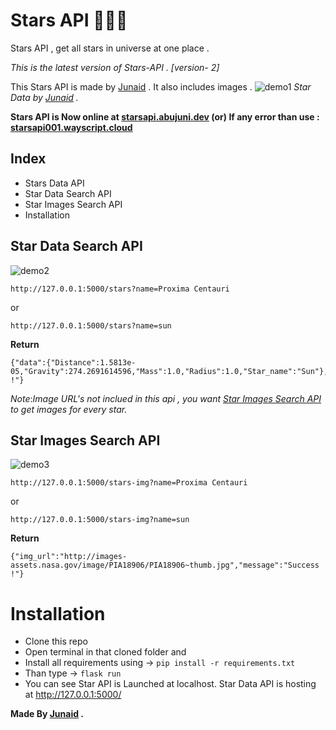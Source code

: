 # Stars API 🌟✨💫

Stars API , get all stars in universe at one place .

_This is the latest version of Stars-API . [version- 2]_

This Stars API is made by [Junaid](https://www.abujuni.dev) . It also includes images .
![demo1](https://i.ibb.co/3fgSsfz/2846f3d21b0c.png)
_Star Data by [Junaid](https://www.abujuni.dev) ._

**Stars API is Now online at [starsapi.abujuni.dev](https://starsapi.abujuni.dev) (or) If any error than use : [starsapi001.wayscript.cloud](https://nebulous-impala-lab.wayscript.cloud/)**

## Index

- Stars Data API
- Star Data Search API
- Star Images Search API
- Installation

## Star Data Search API

![demo2](https://i.ibb.co/r6dT5SS/49d466e80992.png)

```
http://127.0.0.1:5000/stars?name=Proxima Centauri
```

or

```
http://127.0.0.1:5000/stars?name=sun
```

**Return**

```
{"data":{"Distance":1.5813e-05,"Gravity":274.2691614596,"Mass":1.0,"Radius":1.0,"Star_name":"Sun"},"message":"Success !"}
```

_Note_:_Image URL's not inclued in this api , you want [Star Images Search API](#star-images-search-api) to get images for every star._

## Star Images Search API


![demo3](https://i.ibb.co/cDnL3WT/01ed951737e5.png)

```
http://127.0.0.1:5000/stars-img?name=Proxima Centauri
```

or

```
http://127.0.0.1:5000/stars-img?name=sun
```

**Return**

```
{"img_url":"http://images-assets.nasa.gov/image/PIA18906/PIA18906~thumb.jpg","message":"Success !"}
```

# Installation

- Clone this repo
- Open terminal in that cloned folder and
- Install all requirements using -> `pip install -r requirements.txt`
- Than type -> `flask run`
- You can see Star API is Launched at localhost.
  Star Data API is hosting at http://127.0.0.1:5000/

**Made By [Junaid](https://www.abujuni.dev) .**
